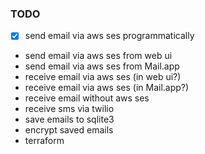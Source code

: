 ### TODO

- [x] send email via aws ses programmatically
- send email via aws ses from web ui
- send email via aws ses from Mail.app
- receive email via aws ses (in web ui?)
- receive email via aws ses (in Mail.app?)
- receive email without aws ses
- receive sms via twilio
- save emails to sqlite3
- encrypt saved emails
- terraform
